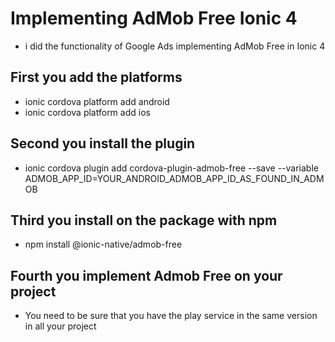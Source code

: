 # Implementing AdMob Free Ionic 4
- i did the functionality of Google Ads implementing AdMob Free in Ionic 4

## First you add the platforms
- ionic cordova platform add android
- ionic cordova platform add ios

## Second you install the plugin 
- ionic cordova plugin add cordova-plugin-admob-free --save --variable ADMOB_APP_ID=YOUR_ANDROID_ADMOB_APP_ID_AS_FOUND_IN_ADMOB

## Third you install on the package with npm
- npm install @ionic-native/admob-free

## Fourth you implement Admob Free on your project
- You need to be sure that you have the play service in the same version in all your project
